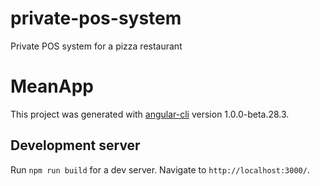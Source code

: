 
# private-pos-system
Private POS system for a pizza restaurant

# MeanApp

This project was generated with [angular-cli](https://github.com/angular/angular-cli) version 1.0.0-beta.28.3.

## Development server
Run `npm run build` for a dev server. Navigate to `http://localhost:3000/`.



